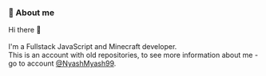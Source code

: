 ### 🧑 About me

Hi there 👋<br><br>
I'm a Fullstack JavaScript and Minecraft developer.<br>
This is an account with old repositories, to see more information about me - go to account [@NyashMyash99](https://github.com/NyashMyash99).
